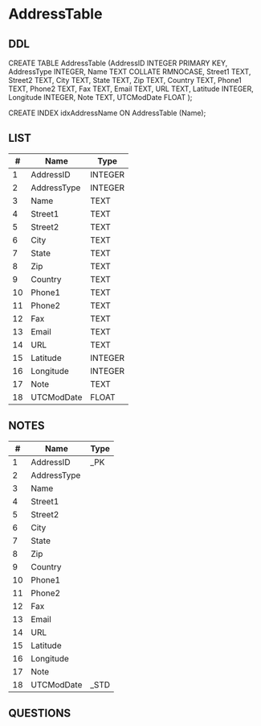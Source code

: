 # AddressTable

## DDL

CREATE TABLE AddressTable (AddressID INTEGER PRIMARY KEY, AddressType INTEGER, Name TEXT COLLATE RMNOCASE, Street1 TEXT, Street2 TEXT, City TEXT, State TEXT, Zip TEXT, Country TEXT, Phone1 TEXT, Phone2 TEXT, Fax TEXT, Email TEXT, URL TEXT, Latitude INTEGER, Longitude INTEGER, Note TEXT, UTCModDate FLOAT );

CREATE INDEX idxAddressName ON AddressTable (Name);

## LIST

| #  | Name          | Type      |
|----|---------------|-----------|
| 1  | AddressID     | INTEGER
| 2  | AddressType   | INTEGER
| 3  | Name          | TEXT
| 4  | Street1       | TEXT
| 5  | Street2       | TEXT
| 6  | City          | TEXT
| 7  | State         | TEXT
| 8  | Zip           | TEXT
| 9  | Country       | TEXT
| 10 | Phone1        | TEXT
| 11 | Phone2        | TEXT
| 12 | Fax           | TEXT
| 13 | Email         | TEXT
| 14 | URL           | TEXT
| 15 | Latitude      | INTEGER
| 16 | Longitude     | INTEGER
| 17 | Note          | TEXT
| 18 | UTCModDate    | FLOAT

## NOTES

| #  | Name          | Type      |
|----|---------------|-----------|
| 1  | AddressID     | _PK
| 2  | AddressType   | 
| 3  | Name          | 
| 4  | Street1       | 
| 5  | Street2       | 
| 6  | City          | 
| 7  | State         | 
| 8  | Zip           | 
| 9  | Country       | 
| 10 | Phone1        | 
| 11 | Phone2        | 
| 12 | Fax           | 
| 13 | Email         | 
| 14 | URL           | 
| 15 | Latitude      | 
| 16 | Longitude     | 
| 17 | Note          | 
| 18 | UTCModDate    | _STD

## QUESTIONS
